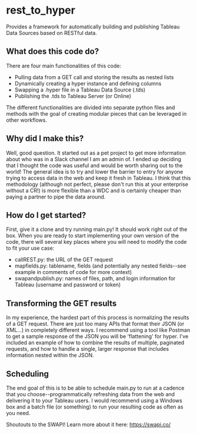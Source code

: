 # rest_to_hyper
Provides a framework for automatically building and publishing Tableau Data Sources based on RESTful data.

## What does this code do?
There are four main functionalities of this code:
- Pulling data from a GET call and storing the results as nested lists
- Dynamically creating a hyper instance and defining columns
- Swapping a .hyper file in a Tableau Data Source (.tds)
- Publishing the .tds to Tableau Server (or Online)

The different functionalities are divided into separate python files and methods with the goal of creating modular pieces that can be leveraged in other workflows.

## Why did I make this?
Well, good question. It started out as a pet project to get more information about who was in a Slack channel I am an admin of. I ended up deciding that I thought the code was useful and would be worth sharing out to the world! The general idea is to try and lower the barrier to entry for anyone trying to access data in the web and keep it fresh in Tableau. I think that this methodology (although not perfect, please don't run this at your enterprise without a CR!) is more flexible than a WDC and is certainly cheaper than paying a partner to pipe the data around.


## How do I get started?
First, give it a clone and try running main.py! It should work right out of the box. When you are ready to start implementing your own version of the code, there will several key places where you will need to modify the code to fit your use case:
- callREST.py: the URL of the GET request
- mapfields.py: tablename, fields (and potentially any nested fields--see example in comments of code for more context)
- swapandpublish.py: names of files, path, and login information for Tableau (username and password or token)


## Transforming the GET results
In my experience, the hardest part of this process is normalizing the results of a GET request. There are just too many APIs that format their JSON (or XML...) in completely different ways. I recommend using a tool like Postman to get a sample response of the JSON you will be 'flattening' for hyper. I've included an example of how to combine the results of multiple, paginated requests, and how to handle a single, larger response that includes information nested within the JSON.

## Scheduling
The end goal of this is to be able to schedule main.py to run at a cadence that you choose--programmatically refreshing data from the web and delivering it to your Tableau users. I would recommend using a Windows box and a batch file (or something) to run your resulting code as often as you need.

Shoutouts to the SWAPI! Learn more about it here:
https://swapi.co/
